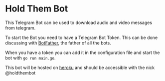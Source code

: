 # Hold Them Bot

This Telegram Bot can be used to download audio and video messages from telegram.

To start the Bot you need to have a Telegram Bot Token. This can be done
discussing with [BotFather](https://core.telegram.org/bots#6-botfather),
the father of all the bots.

When you have a token you can add it in the configuration file and start
the bot with `go run main.go`.

This bot will be hosted on [heroku](https://www.heroku.com/) and should be
accessible with the nick @holdthembot
